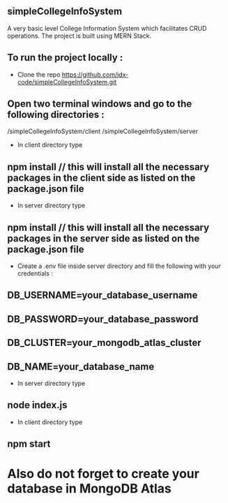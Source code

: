 ## simpleCollegeInfoSystem
A very basic level College Information System which facilitates CRUD operations. The project is built using MERN Stack.

## To run the project locally :
- Clone the repo https://github.com/jdx-code/simpleCollegeInfoSystem.git
## Open two terminal windows and go to the following directories : 
   /simpleCollegeInfoSystem/client
   /simpleCollegeInfoSystem/server 
    
- In client directory type
##     npm install        // this will install all the necessary packages in the client side as listed on the package.json file
        
- In server directory type 
##     npm install        // this will install all the necessary packages in the server side as listed on the package.json file
   
- Create a .env file inside server directory and fill the following with your credentials :
##      DB_USERNAME=your_database_username
##      DB_PASSWORD=your_database_password
##      DB_CLUSTER=your_mongodb_atlas_cluster
##      DB_NAME=your_database_name
        
- In server directory type
##      node index.js
        
- In client directory type
##      npm start
        
        
# Also do not forget to create your database in MongoDB Atlas 
